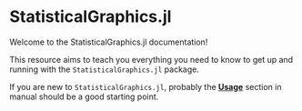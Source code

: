 # StatisticalGraphics.jl

Welcome to the StatisticalGraphics.jl documentation!

This resource aims to teach you everything you need to know to get up and running with the `StatisticalGraphics.jl` package.

If you are new to `StatisticalGraphics.jl`, probably the **[Usage](/Plots/)** section in manual should be a good starting point.